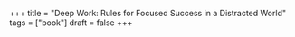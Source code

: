 +++
title = "Deep Work: Rules for Focused Success in a Distracted World"
tags = ["book"]
draft = false
+++
